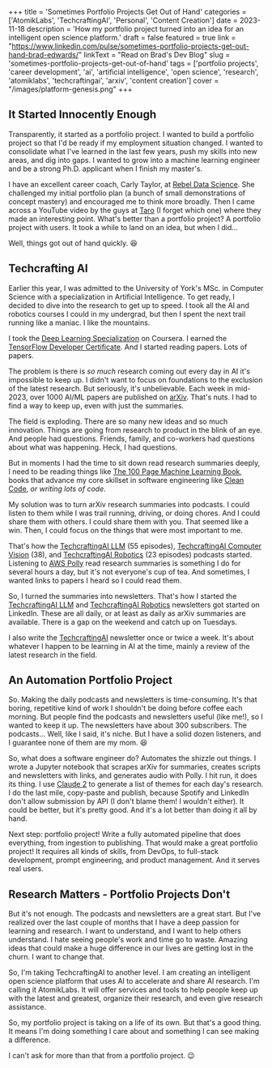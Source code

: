 +++
title = 'Sometimes Portfolio Projects Get Out of Hand'
categories = ['AtomikLabs', 'TechcraftingAI', 'Personal', 'Content Creation']
date = 2023-11-18
description = 'How my portfolio project turned into an idea for an intelligent open science platform.'
draft = false
featured = true
link = "https://www.linkedin.com/pulse/sometimes-portfolio-projects-get-out-hand-brad-edwards/"
linkText = "Read on Brad's Dev Blog"
slug = 'sometimes-portfolio-projects-get-out-of-hand'
tags = ['portfolio projects', 'career development', 'ai', 'artificial intelligence', 'open science', 'research', 'atomiklabs', 'techcraftingai', 'arxiv', 'content creation']
cover = "/images/platform-genesis.png"
+++

## It Started Innocently Enough

Transparently, it started as a portfolio project. I wanted to build a portfolio project so that I'd be ready if my employment situation changed. I wanted to consolidate what I've learned in the last few years, push my skills into new areas, and dig into gaps. I wanted to grow into a machine learning engineer and be a strong Ph.D. applicant when I finish my master's.

I have an excellent career coach, Carly Taylor, at [Rebel Data Science](https://www.rebeldatascience.com/). She challenged my initial portfolio plan (a bunch of small demonstrations of concept mastery) and encouraged me to think more broadly. Then I came across a YouTube video by the guys at [Taro](https://jointaro.com) (I forget which one) where they made an interesting point. What's better than a portfolio project? A portfolio project with users. It took a while to land on an idea, but when I did...

Well, things got out of hand quickly. 😆

## Techcrafting AI

Earlier this year, I was admitted to the University of York's MSc. in Computer Science with a specialization in Artificial Intelligence. To get ready, I decided to dive into the research to get up to speed. I took all the AI and robotics courses I could in my undergrad, but then I spent the next trail running like a maniac. I like the mountains.

I took the [Deep Learning Specialization](https://www.coursera.org/specializations/deep-learning) on Coursera. I earned the [TensorFlow Developer Certificate](https://www.tensorflow.org/certificate). And I started reading papers. Lots of papers.

The problem is there is _so much_ research coming out every day in AI it's impossible to keep up. I didn't want to focus on foundations to the exclusion of the latest research. But seriously, it's unbelievable. Each week in mid-2023, over 1000 AI/ML papers are published on [arXiv](https://arxiv.org/). That's nuts. I had to find a way to keep up, even with just the summaries.

The field is exploding. There are so many new ideas and so much innovation. Things are going from research to product in the blink of an eye. And people had questions. Friends, family, and co-workers had questions about what was happening. Heck, I had questions.

But in moments I had the time to sit down read research summaries deeply, I need to be reading things like [The 100 Page Machine Learning Book](https://themlbook.com/), books that advance my core skillset in software engineering like [Clean Code](https://www.amazon.com/Clean-Code-Handbook-Software-Craftsmanship/dp/0132350882), _or writing lots of code_.

My solution was to turn arXiv research summaries into podcasts. I could listen to them while I was trail running, driving, or doing chores. And I could share them with others. I could share them with you. That seemed like a win. Then, I could focus on the things that were most important to me.

That's how the [TechcraftingAI LLM](https://podcasters.spotify.com/pod/show/brad-edwards7) (55 episodes), [TechcraftingAI Computer Vision](https://podcasters.spotify.com/pod/show/brad-edwards24) (38), and [TechcraftingAI Robotics](https://podcasters.spotify.com/pod/show/brad-edwards1) (23 episodes) podcasts started. Listening to [AWS Polly](https://aws.amazon.com/polly/) read research summaries is something I do for several hours a day, but it's not everyone's cup of tea. And sometimes, I wanted links to papers I heard so I could read them.

So, I turned the summaries into newsletters. That's how I started the [TechcraftingAI LLM](https://www.linkedin.com/build-relation/newsletter-follow?entityUrn=7114658433022259200) and [TechcraftingAI Robotics](https://www.linkedin.com/build-relation/newsletter-follow?entityUrn=7122964022873784320) newsletters got started on LinkedIn. These are all daily, or at least as daily as arXiv summaries are available. There is a gap on the weekend and catch up on Tuesdays.

I also write the [TechcraftingAI](https://www.linkedin.com/build-relation/newsletter-follow?entityUrn=7093747007571308544) newsletter once or twice a week. It's about whatever I happen to be learning in AI at the time, mainly a review of the latest research in the field.

## An Automation Portfolio Project

So. Making the daily podcasts and newsletters is time-consuming. It's that boring, repetitive kind of work I shouldn't be doing before coffee each morning. But people find the podcasts and newsletters useful (like me!), so I wanted to keep it up. The newsletters have about 300 subscribers. The podcasts... Well, like I said, it's niche. But I have a solid dozen listeners, and I guarantee none of them are my mom. 😆

So, what does a software engineer do? Automates the shizzle out things. I wrote a Jupyter notebook that scrapes arXiv for summaries, creates scripts and newsletters with links, and generates audio with Polly. I hit run, it does its thing. I use [Claude 2](https://www.anthropic.com/index/claude-2) to generate a list of themes for each day's research. I do the last mile, copy-paste and publish, because Spotify and LinkedIn don't allow submission by API (I don't blame them! I wouldn't either). It could be better, but it's pretty good. And it's a lot better than doing it all by hand.

Next step: portfolio project! Write a fully automated pipeline that does everything, from ingestion to publishing. That would make a great portfolio project! It requires all kinds of skills, from DevOps, to full-stack development, prompt engineering, and product management. And it serves real users.

## Research Matters - Portfolio Projects Don't

But it's not enough. The podcasts and newsletters are a great start. But I've realized over the last couple of months that I have a deep passion for learning and research. I want to understand, and I want to help others understand. I hate seeing people's work and time go to waste. Amazing ideas that could make a huge difference in our lives are getting lost in the churn. I want to change that.

So, I'm taking TechcraftingAI to another level. I am creating an intelligent open science platform that uses AI to accelerate and share AI research. I'm calling it AtomikLabs. It will offer services and tools to help people keep up with the latest and greatest, organize their research, and even give research assistance.

So, my portfolio project is taking on a life of its own. But that's a good thing. It means I'm doing something I care about and something I can see making a difference.

I can't ask for more than that from a portfolio project. 😉
